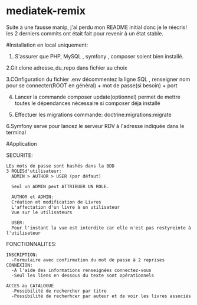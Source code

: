 # mediatek-remix

Suite à une fausse manip, j'ai perdu mon README initial donc je le réecris!
les 2 derniers commits ont était fait pour revenir à un état stable.

#Installation en local uniquement:

  1. S'assurer que PHP, MySQL , symfony , composer soient bien installé.
  
  2.Git clone adresse_du_repo dans fichier au choix
  
  3.COnfiguration du fichier .env décommentez la ligne SQL , 
  renseigner nom pour se connecter(ROOT en génèral) + mot de passe(si besoin) + port
  
  4. Lancer la commande composer update(optionnel) permet de mettre toutes le dépendances nécessaire si composer déja installé
  
  5. Effectuer les migrations commande: doctrine:migrations:migrate
  
  6.Symfony serve pour lancez le serveur RDV à l'adresse indiquée dans le terminal
  
  
#Application 

  SECURITE:
    
    LEs mots de passe sont hashés dans la BDD
    3 ROLESd'utilisateur:
      ADMIN > AUTHOR > USER (par défaut)
      
      Seul un ADMIN peut ATTRIBUER UN ROLE.
      
      AUTHOR et ADMIN:
      Création et modification de Livres 
      L'affectation d'un livre à un utilisateur
      Vue sur le utilisateurs
      
      USER:
      Pour l'instant la vue est interdite car elle n'est pas restyreinte à l'utilisateur
  FONCTIONNALITES:
  
    INSCRIPTION:
      -Formulaire avec confirmation du mot de passe à 2 reprises
    CONNEXION:
      -A l'aide des informations renseignées connectez-vous
      -Seul les liens en dessous du texte sont opérationnels
  
    ACCES au CATALOGUE
      -Possibilité de rechercher par titre
      -Possibilité de recherhcer par auteur et de voir les livres associés
  
  

